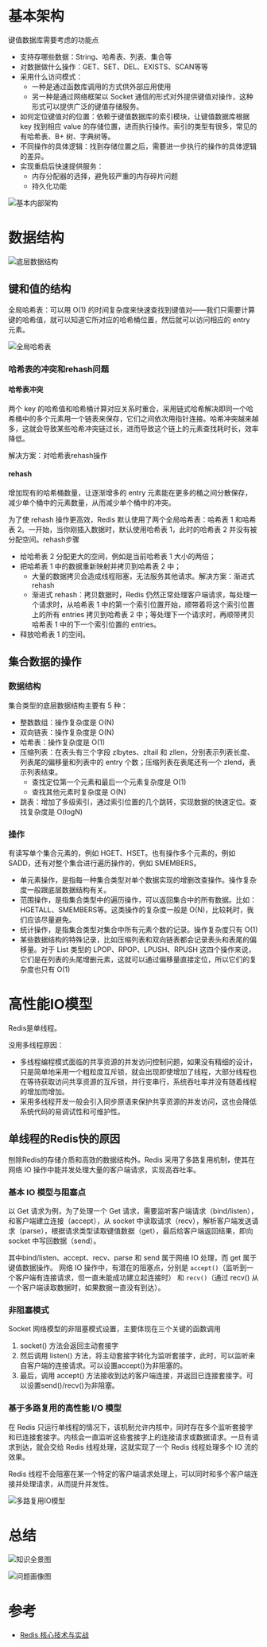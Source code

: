 # 基本架构
键值数据库需要考虑的功能点
* 支持存哪些数据：String、哈希表、列表、集合等
* 对数据做什么操作：GET、SET、DEL、EXISTS、SCAN等等
* 采用什么访问模式：
  * 一种是通过函数库调用的方式供外部应用使用
  * 另一种是通过网络框架以 Socket 通信的形式对外提供键值对操作，这种形式可以提供广泛的键值存储服务。
* 如何定位键值对的位置：依赖于键值数据库的索引模块，让键值数据库根据 key 找到相应 value 的存储位置，进而执行操作。索引的类型有很多，常见的有哈希表、B+ 树、字典树等。
* 不同操作的具体逻辑：找到存储位置之后，需要进一步执行的操作的具体逻辑的差异。
* 实现重启后快速提供服务：
  * 内存分配器的选择，避免较严重的内存碎片问题
  * 持久化功能


![基本内部架构](assets/Redis基本内部架构.png)

# 数据结构

![底层数据结构](assets/底层数据结构.png)
## 键和值的结构
全局哈希表：可以用 O(1) 的时间复杂度来快速查找到键值对——我们只需要计算键的哈希值，就可以知道它所对应的哈希桶位置，然后就可以访问相应的 entry 元素。

![全局哈希表](assets/全局哈希表.png)
### 哈希表的冲突和rehash问题
#### 哈希表冲突
两个 key 的哈希值和哈希桶计算对应关系时重合，采用链式哈希解决即同一个哈希桶中的多个元素用一个链表来保存，它们之间依次用指针连接。哈希冲突越来越多，这就会导致某些哈希冲突链过长，进而导致这个链上的元素查找耗时长，效率降低。

解决方案：对哈希表rehash操作
#### rehash 
增加现有的哈希桶数量，让逐渐增多的 entry 元素能在更多的桶之间分散保存，减少单个桶中的元素数量，从而减少单个桶中的冲突。

为了使 rehash 操作更高效，Redis 默认使用了两个全局哈希表：哈希表 1 和哈希表 2。一开始，当你刚插入数据时，默认使用哈希表 1，此时的哈希表 2 并没有被分配空间。rehash步骤
* 给哈希表 2 分配更大的空间，例如是当前哈希表 1 大小的两倍；
* 把哈希表 1 中的数据重新映射并拷贝到哈希表 2 中；
  * 大量的数据拷贝会造成线程阻塞，无法服务其他请求。解决方案：渐进式 rehash
  * 渐进式 rehash：拷贝数据时，Redis 仍然正常处理客户端请求，每处理一个请求时，从哈希表 1 中的第一个索引位置开始，顺带着将这个索引位置上的所有 entries 拷贝到哈希表 2 中；等处理下一个请求时，再顺带拷贝哈希表 1 中的下一个索引位置的 entries。
* 释放哈希表 1 的空间。

## 集合数据的操作
### 数据结构
集合类型的底层数据结构主要有 5 种：
* 整数数组：操作复杂度是 O(N)
* 双向链表：操作复杂度是 O(N)
* 哈希表：操作复杂度是 O(1)
* 压缩列表：在表头有三个字段 zlbytes、zltail 和 zllen，分别表示列表长度、列表尾的偏移量和列表中的 entry 个数；压缩列表在表尾还有一个 zlend，表示列表结束。
  * 查找定位第一个元素和最后一个元素复杂度是 O(1)
  * 查找其他元素时复杂度是 O(N)
* 跳表：增加了多级索引，通过索引位置的几个跳转，实现数据的快速定位。查找复杂度是 O(logN)
### 操作
有读写单个集合元素的，例如 HGET、HSET。也有操作多个元素的，例如 SADD，还有对整个集合进行遍历操作的，例如 SMEMBERS。
* 单元素操作，是指每一种集合类型对单个数据实现的增删改查操作。操作复杂度一般跟底层数据结构有关。
* 范围操作，是指集合类型中的遍历操作，可以返回集合中的所有数据。比如：HGETALL、SMEMBERS等。这类操作的复杂度一般是 O(N)，比较耗时，我们应该尽量避免。
* 统计操作，是指集合类型对集合中所有元素个数的记录。操作复杂度只有 O(1)
* 某些数据结构的特殊记录，比如压缩列表和双向链表都会记录表头和表尾的偏移量。对于 List 类型的 LPOP、RPOP、LPUSH、RPUSH 这四个操作来说，它们是在列表的头尾增删元素，这就可以通过偏移量直接定位，所以它们的复杂度也只有 O(1)

# 高性能IO模型
Redis是单线程。

没用多线程原因：
* 多线程编程模式面临的共享资源的并发访问控制问题，如果没有精细的设计，只是简单地采用一个粗粒度互斥锁，就会出现即使增加了线程，大部分线程也在等待获取访问共享资源的互斥锁，并行变串行，系统吞吐率并没有随着线程的增加而增加。
* 采用多线程开发一般会引入同步原语来保护共享资源的并发访问，这也会降低系统代码的易调试性和可维护性。

## 单线程的Redis快的原因
刨除Redis的存储介质和高效的数据结构外。Redis 采用了多路复用机制，使其在网络 IO 操作中能并发处理大量的客户端请求，实现高吞吐率。

### 基本 IO 模型与阻塞点
以 Get 请求为例，为了处理一个 Get 请求，需要监听客户端请求（bind/listen），和客户端建立连接（accept），从 socket 中读取请求（recv），解析客户端发送请求（parse），根据请求类型读取键值数据（get），最后给客户端返回结果，即向 socket 中写回数据（send）。

其中bind/listen、accept、recv、parse 和 send 属于网络 IO 处理，而 get 属于键值数据操作。
网络 IO 操作中，有潜在的阻塞点，分别是 `accept()`（监听到一个客户端有连接请求，但一直未能成功建立起连接时） 和 `recv()`（通过 recv() 从一个客户端读取数据时，如果数据一直没有到达）。

### 非阻塞模式
Socket 网络模型的非阻塞模式设置，主要体现在三个关键的函数调用
1. socket() 方法会返回主动套接字
2. 然后调用 listen() 方法，将主动套接字转化为监听套接字，此时，可以监听来自客户端的连接请求。可以设置accept()为非阻塞的。
3. 最后，调用 accept() 方法接收到达的客户端连接，并返回已连接套接字。可以设置send()/recv()为非阻塞。

### 基于多路复用的高性能 I/O 模型
在 Redis 只运行单线程的情况下，该机制允许内核中，同时存在多个监听套接字和已连接套接字。内核会一直监听这些套接字上的连接请求或数据请求。一旦有请求到达，就会交给 Redis 线程处理，这就实现了一个 Redis 线程处理多个 IO 流的效果。

Redis 线程不会阻塞在某一个特定的客户端请求处理上，可以同时和多个客户端连接并处理请求，从而提升并发性。

![多路复用IO模型](assets/多路复用IO模型.png)



# 总结
![知识全景图](assets/Redis知识全景图.png)

![问题画像图](assets/Redis问题画像图.png)

# 参考
* [Redis 核心技术与实战](https://time.geekbang.org/column/intro/329?from=trial)